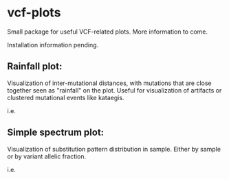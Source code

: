 # vcf-plots

Small package for useful VCF-related plots. More information to come.

Installation information pending.

## Rainfall plot:
Visualization of inter-mutational distances, with mutations that are close together seen as "rainfall" on the plot. Useful for visualization of artifacts or clustered mutational events like kataegis.

i.e.


## Simple spectrum plot:
Visualization of substitution pattern distribution in sample. Either by sample or by variant allelic fraction.

i.e.

